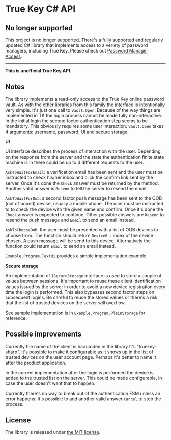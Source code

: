 True Key C# API
===============

## No longer supported

This project is no longer supported. There's a fully supported and regularly 
updated C# library that implements access to a veriety of password managers, 
including True Key. Please check out 
[Password Manager Access](https://github.com/detunized/password-manager-access).

---

**This is unofficial True Key API.**

Notes
-----

The library implements a read-only access to the True Key online password vault.
As with the other libraries from this family the interface is intentionally very
simple. It's just one call to `Vault.Open`. Because of the way things are
implemented in TK the login process cannot be made fully non-interactive. In the
initial login the second factor authentication step seems to be mandatory. This
obviously requires some user interaction. `Vault.Open` takes 4 arguments:
username, password, UI and secure storage.

**UI**

UI interface describes the process of interaction with the user. Depending on
the response from the server and the state the authentication finite state
machine is in there could be up to 3 different requests to the user.

`AskToWaitForEmail`: a verification email has been sent and the user must be
instructed to check his/her inbox and click the confirm link sent by the server.
Once it's done the `Check` answer must be returned by the method. Another valid
answer is `Resend` to tell the server to resend the email.

`AskToWaitForOob`: a second factor push message has been sent to the OOB (out of
bound) device, usually a mobile phone. The user must be instructed to to check
the device with the given name and confirm. Once it's done the `Check` answer is
expected to continue. Other possible answers are `Resend` to resend the push
message and `Email` to send an email instead.

`AskToChooseOob`: the user must be presented with a list of OOB devices to
choose from. The function should return `Device0` + index of the device chosen.
A push message will be send to this device. Alternatively the function could
return `Email` to send an email instead.

`Example.Program.TextUi` provides a simple implementation example.

**Secure storage**

An implementation of `ISecureStorage` interface is used to store a couple of
values between sessions. It's important to reuse these client identification
values issued by the server in order to avoid a new device registration every
time the login is performed. This also bypasses second factor steps on
subsequent logins. Be careful to reuse the stored values or there's a risk that
the list of trusted devices on the server will overflow.

See sample implementation is in `Example.Program.PlainStorage` for reference.


Possible improvements
---------------------

Currently the name of the client is hardcoded in the library It's "truekey-
sharp". It's possible to make it configurable as it shows up in the list of
trusted devices on the user account page. Perhaps it's better to name it after
the product application.

In the current implementation after the login is performed the device is added
to the trusted list on the server. This could be made configurable, in case the
user doesn't want that to happen.

Currently there's no way to break out of the authentication FSM unless an error
happens. It's possible to add another valid answer `Cancel` to stop the process.

License
-------

The library is released under [the MIT
license](http://www.opensource.org/licenses/mit-license.php).
